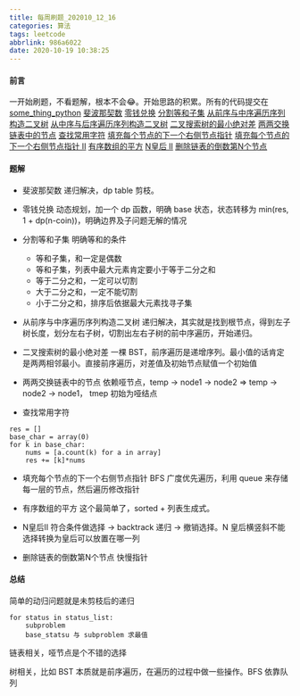 ```yaml
---
title: 每周刷题_202010_12_16
categories: 算法
tags: leetcode
abbrlink: 986a6022
date: 2020-10-19 10:38:25
---
```


#### 前言
一开始刷题，不看题解，根本不会😂。开始思路的积累。所有的代码提交在 [some_thing_python](https://github.com/Flyraty/some_thing_python)
[斐波那契数](https://leetcode-cn.com/problems/fibonacci-number/)
[零钱兑换](https://leetcode-cn.com/problems/coin-change/)
[分割等和子集](https://leetcode-cn.com/problems/partition-equal-subset-sum/)
[从前序与中序遍历序列构造二叉树](https://leetcode-cn.com/problems/construct-binary-tree-from-preorder-and-inorder-traversal/)
[从中序与后序遍历序列构造二叉树](https://leetcode-cn.com/problems/construct-binary-tree-from-inorder-and-postorder-traversal/)
[二叉搜索树的最小绝对差](https://leetcode-cn.com/problems/minimum-absolute-difference-in-bst/)
[两两交换链表中的节点](https://leetcode-cn.com/problems/swap-nodes-in-pairs/)
[查找常用字符](https://leetcode-cn.com/problems/find-common-characters/)
[填充每个节点的下一个右侧节点指针](https://leetcode-cn.com/problems/populating-next-right-pointers-in-each-node/)
[填充每个节点的下一个右侧节点指针 II](https://leetcode-cn.com/problems/populating-next-right-pointers-in-each-node-ii/)
[有序数组的平方](https://leetcode-cn.com/problems/squares-of-a-sorted-array/)
[N皇后 II](https://leetcode-cn.com/problems/n-queens-ii/)
[删除链表的倒数第N个节点](https://leetcode-cn.com/problems/remove-nth-node-from-end-of-list/)
<!--more-->


#### 题解
- 斐波那契数
递归解决，dp table 剪枝。

- 零钱兑换
动态规划，加一个 dp 函数，明确 base 状态，状态转移为 min(res, 1 + dp(n-coin))，明确边界及子问题无解的情况

- 分割等和子集
明确等和的条件
	- 等和子集，和一定是偶数
	- 等和子集，列表中最大元素肯定要小于等于二分之和
	- 等于二分之和，一定可以切割
	- 大于二分之和，一定不能切割
	- 小于二分之和，排序后依据最大元素找寻子集

- 从前序与中序遍历序列构造二叉树
递归解决，其实就是找到根节点，得到左子树长度，划分左右子树，切割出左右子树的前中序遍历，开始递归。

- 二叉搜索树的最小绝对差
一棵 BST，前序遍历是递增序列。最小值的话肯定是两两相邻最小。直接前序遍历，对差值及初始节点赋值一个初始值

- 两两交换链表中的节点
依赖哑节点，temp -> node1 -> node2 => temp -> node2 -> node1， tmep 初始为哑结点

- 查找常用字符
```python3
res = []
base_char = array(0)
for k in base_char:
	nums = [a.count(k) for a in array]
	res += [k]*nums
```
- 填充每个节点的下一个右侧节点指针
BFS 广度优先遍历，利用 queue 来存储每一层的节点，然后遍历修改指针

- 有序数组的平方
这个最简单了，sorted + 列表生成式。

- N皇后II
符合条件做选择 -> backtrack 递归 -> 撤销选择。N 皇后横竖斜不能选择转换为皇后可以放置在哪一列

- 删除链表的倒数第N个节点
快慢指针


#### 总结

简单的动归问题就是未剪枝后的递归
```
for status in status_list:
	subproblem
	base_statsu 与 subproblem 求最值
```

链表相关，哑节点是个不错的选择

树相关，比如 BST 本质就是前序遍历，在遍历的过程中做一些操作。BFS 依靠队列






